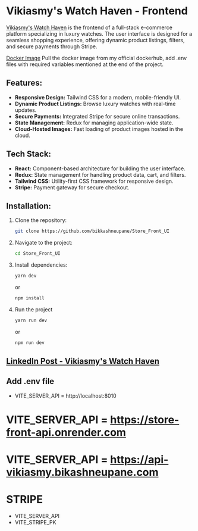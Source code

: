 # Vikiasmy's Watch Haven - Frontend

[Vikiasmy's Watch Haven](https://vikiasmy-watches.vercel.app) is the frontend of a full-stack e-commerce platform specializing in luxury watches. The user interface is designed for a seamless shopping experience, offering dynamic product listings, filters, and secure payments through Stripe.

[Docker Image](https://hub.docker.com/repository/docker/bikashneupane/vikiasmy/general) Pull the docker image from my official dockerhub, add .env files with required variables mentioned at the end of the project.

## Features:

- **Responsive Design:** Tailwind CSS for a modern, mobile-friendly UI.
- **Dynamic Product Listings:** Browse luxury watches with real-time updates.
- **Secure Payments:** Integrated Stripe for secure online transactions.
- **State Management:** Redux for managing application-wide state.
- **Cloud-Hosted Images:** Fast loading of product images hosted in the cloud.

## Tech Stack:

- **React:** Component-based architecture for building the user interface.
- **Redux:** State management for handling product data, cart, and filters.
- **Tailwind CSS:** Utility-first CSS framework for responsive design.
- **Stripe:** Payment gateway for secure checkout.

## Installation:

1. Clone the repository:

   ```bash
   git clone https://github.com/bikkashneupane/Store_Front_UI
   ```

2. Navigate to the project:

   ```bash
   cd Store_Front_UI
   ```

3. Install dependencies:

   ```bash
   yarn dev
   ```

   or

   ```bash
   npm install
   ```

4. Run the project
   ```bash
   yarn run dev
   ```
   or
   ```bash
   npm run dev
   ```

## [LinkedIn Post - Vikiasmy's Watch Haven](https://www.linkedin.com/posts/bikkashneupane_mern-react-node-activity-7233743990376820736-82qa?utm_source=share&utm_medium=member_desktop)

## Add .env file

- VITE_SERVER_API = http://localhost:8010

# VITE_SERVER_API = https://store-front-api.onrender.com

# VITE_SERVER_API = https://api-vikiasmy.bikashneupane.com

# STRIPE

- VITE_SERVER_API
- VITE_STRIPE_PK
